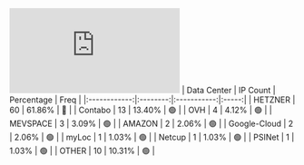 ![Diagramm](https://github.com/obajay/StateSync-snapshots/blob/main/Projects/Ojo/1/README.md)
| Data Center | IP Count | Percentage | Freq |
|:------------:|:--------:|:-----------:|:-----:|
| HETZNER | 60 | 61.86% | 🔴 |
| Contabo | 13 | 13.40% | 🟢 |
| OVH | 4 | 4.12% | 🟢 |
| MEVSPACE | 3 | 3.09% | 🟢 |
| AMAZON | 2 | 2.06% | 🟢 |
| Google-Cloud | 2 | 2.06% | 🟢 |
| myLoc | 1 | 1.03% | 🟢 |
| Netcup | 1 | 1.03% | 🟢 |
| PSINet | 1 | 1.03% | 🟢 |
| OTHER | 10 | 10.31% | 🟢 |